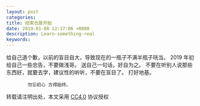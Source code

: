 ```yaml
---
layout: post
categories: 
title: 结束也是开始
date: 2019-01-08 12:17:06 +0800
description: Learn-something-real
keywords: 
---
```



给自己道个歉，以前的盲目自大，导致现在的一瓶子不满半瓶子咣当。
 2019 年初给自己一些忠告，不要做浅哥。
 送自己一句话，好自为之。
 不要在听别人说那些东西好，就要去学，建议性的听听，不要在盲目了。
 打好地基。


            勿忘初心 方得始终。



转载请注明出处，本文采用 [CC4.0](http://creativecommons.org/licenses/by-nc-nd/4.0/) 协议授权
